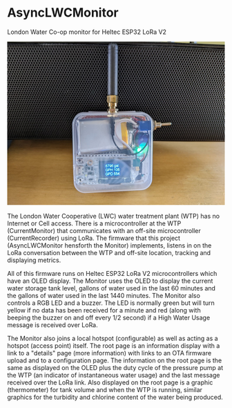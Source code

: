 # AsyncLWCMonitor
 London Water Co-op monitor for Heltec ESP32 LoRa V2
 
 ![The Monitor](/assets/PXL_20220309_233631942.jpg)

The London Water Cooperative (LWC) water treatment plant (WTP) has no Internet or Cell access. There is a microcontroller at the WTP (CurrentMonitor) that communicates with an off-site microcontroller (CurrentRecorder) using LoRa. The firmware that this project (AsyncLWCMonitor hensforth the Monitor) implements, listens in on the LoRa conversation between the WTP and off-site location, tracking and displaying metrics.

All of this firmware runs on Heltec ESP32 LoRa V2 microcontrollers which have an OLED display. The Monitor uses the OLED to display the current water storage tank level, gallons of water used in the last 60 minutes and the gallons of water used in the last 1440 minutes. The Monitor also controls a RGB LED and a buzzer. The LED is normally green but will turn yellow if no data has been received for a minute and red (along with beeping the buzzer on and off every 1/2 second) if a High Water Usage message is received over LoRa.

The Monitor also joins a local hotspot (configurable) as well as acting as a hotspot (access point) itself. The root page is an information display with a link to a "details" page (more information) with links to an OTA firmware upload and to a configuration page. The information on the root page is the same as displayed on the OLED plus the duty cycle of the pressure pump at the WTP (an indicator of instantaneous water usage) and the last message received over the LoRa link. Also displayed on the root page is a graphic (thermometer) for tank volume and when the WTP is running, similar graphics for the turbidity and chlorine content of the water being produced.

